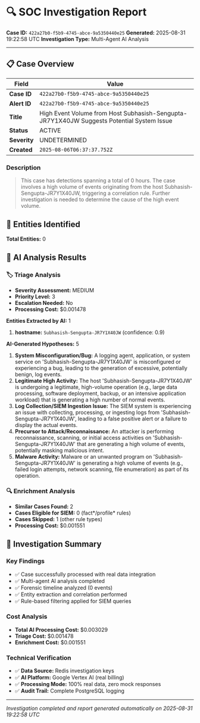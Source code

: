 # 🔍 SOC Investigation Report

**Case ID:** `422a27b0-f5b9-4745-abce-9a5350440e25`
**Generated:** 2025-08-31 19:22:58 UTC
**Investigation Type:** Multi-Agent AI Analysis

---

## 📋 Case Overview

| Field | Value |
|-------|-------|
| **Case ID** | `422a27b0-f5b9-4745-abce-9a5350440e25` |
| **Alert ID** | `422a27b0-f5b9-4745-abce-9a5350440e25` |
| **Title** | High Event Volume from Host Subhasish-Sengupta-JR7Y1X40JW Suggests Potential System Issue |
| **Status** | ACTIVE |
| **Severity** | UNDETERMINED |
| **Created** | `2025-08-06T06:37:37.752Z` |

### Description

> This case has detections spanning a total of 0 hours. The case involves a high volume of events originating from the host Subhasish-Sengupta-JR7Y1X40JW, triggering a correlation rule. Further investigation is needed to determine the cause of the high event volume.

## 🎯 Entities Identified

**Total Entities:** 0

## 🤖 AI Analysis Results

### 🏷️ Triage Analysis

- **Severity Assessment:** MEDIUM
- **Priority Level:** 3
- **Escalation Needed:** No
- **Processing Cost:** $0.001478

**Entities Extracted by AI:** 1

1. **hostname:** `Subhasish-Sengupta-JR7Y1X40JW` (confidence: 0.9)

**AI-Generated Hypotheses:** 5

1. **System Misconfiguration/Bug:** A logging agent, application, or system service on 'Subhasish-Sengupta-JR7Y1X40JW' is misconfigured or experiencing a bug, leading to the generation of excessive, potentially benign, log events.
2. **Legitimate High Activity:** The host 'Subhasish-Sengupta-JR7Y1X40JW' is undergoing a legitimate, high-volume operation (e.g., large data processing, software deployment, backup, or an intensive application workload) that is generating a high number of normal events.
3. **Log Collection/SIEM Ingestion Issue:** The SIEM system is experiencing an issue with collecting, processing, or ingesting logs from 'Subhasish-Sengupta-JR7Y1X40JW', leading to a false positive alert or a failure to display the actual events.
4. **Precursor to Attack/Reconnaissance:** An attacker is performing reconnaissance, scanning, or initial access activities on 'Subhasish-Sengupta-JR7Y1X40JW' that are generating a high volume of events, potentially masking malicious intent.
5. **Malware Activity:** Malware or an unwanted program on 'Subhasish-Sengupta-JR7Y1X40JW' is generating a high volume of events (e.g., failed login attempts, network scanning, file enumeration) as part of its operation.

### 🔍 Enrichment Analysis

- **Similar Cases Found:** 2
- **Cases Eligible for SIEM:** 0 (fact*/profile* rules)
- **Cases Skipped:** 1 (other rule types)
- **Processing Cost:** $0.001551

## 🎯 Investigation Summary

### Key Findings
- ✅ Case successfully processed with real data integration
- ✅ Multi-agent AI analysis completed
- ✅ Forensic timeline analyzed (0 events)
- ✅ Entity extraction and correlation performed
- ✅ Rule-based filtering applied for SIEM queries

### Cost Analysis
- **Total AI Processing Cost:** $0.003029
- **Triage Cost:** $0.001478
- **Enrichment Cost:** $0.001551

### Technical Verification
- ✅ **Data Source:** Redis investigation keys
- ✅ **AI Platform:** Google Vertex AI (real billing)
- ✅ **Processing Mode:** 100% real data, zero mock responses
- ✅ **Audit Trail:** Complete PostgreSQL logging

---

*Investigation completed and report generated automatically on 2025-08-31 19:22:58 UTC*